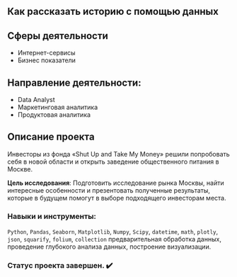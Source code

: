 ## Как рассказать историю с помощью данных

## Сферы деятельности
* Интернет-сервисы
* Бизнес показатели

## Направление деятельности:
- Data Analyst
- Маркетинговая аналитика
- Продуктовая аналитика

## Описание проекта

Инвесторы из фонда «Shut Up and Take My Money» решили попробовать себя в новой области и открыть заведение общественного питания в Москве.

**Цель исследования**:
Подготовить исследование рынка Москвы, найти интересные особенности и презентовать полученные результаты, которые в будущем помогут в выборе подходящего инвесторам места.

### Навыки и инструменты:
`Python`, `Pandas`, `Seaborn`, `Matplotlib`, `Numpy`, `Scipy`, `datetime`, `math`, `plotly`, `json`, `squarify`, `folium`, `collection`
предварительная обработка данных, проведение глубокого анализа данных, построение визуализации.

### Статус проекта завершен. :heavy_check_mark:
